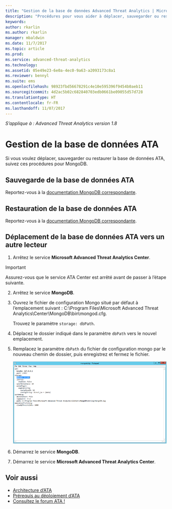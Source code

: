 ```yaml
---
title: "Gestion de la base de données Advanced Threat Analytics | Microsoft Docs"
description: "Procédures pour vous aider à déplacer, sauvegarder ou restaurer la base de données ATA."
keywords: 
author: rkarlin
ms.author: rkarlin
manager: mbaldwin
ms.date: 11/7/2017
ms.topic: article
ms.prod: 
ms.service: advanced-threat-analytics
ms.technology: 
ms.assetid: 05e49e23-6e0a-4ec0-9a63-a2093173c8a1
ms.reviewer: bennyl
ms.suite: ems
ms.openlocfilehash: 98923fbd56678291c4e10e595396f9454b0aeb11
ms.sourcegitcommit: 4d2ac5b02c682840703edb0661be09055d57d728
ms.translationtype: HT
ms.contentlocale: fr-FR
ms.lasthandoff: 11/07/2017
---
```

*S’applique à : Advanced Threat Analytics version 1.8*



# <a name="ata-database-management"></a>Gestion de la base de données ATA
Si vous voulez déplacer, sauvegarder ou restaurer la base de données ATA, suivez ces procédures pour MongoDB.

## <a name="backing-up-the-ata-database"></a>Sauvegarde de la base de données ATA
Reportez-vous à la [documentation MongoDB correspondante](http://docs.mongodb.org/manual/administration/backup/).

## <a name="restoring-the-ata-database"></a>Restauration de la base de données ATA
Reportez-vous à la [documentation MongoDB correspondante](http://docs.mongodb.org/manual/administration/backup/).

## <a name="moving-the-ata-database-to-another-drive"></a>Déplacement de la base de données ATA vers un autre lecteur

1.  Arrêtez le service **Microsoft Advanced Threat Analytics Center**.
> [!Important] 
> Assurez-vous que le service ATA Center est arrêté avant de passer à l’étape suivante.

2.  Arrêtez le service **MongoDB**.

3.  Ouvrez le fichier de configuration Mongo situé par défaut à l’emplacement suivant : C:\Program Files\Microsoft Advanced Threat Analytics\Center\MongoDB\bin\mongod.cfg.

    Trouvez le paramètre `storage: dbPath`.

4.  Déplacez le dossier indiqué dans le paramètre `dbPath` vers le nouvel emplacement.

5.  Remplacez le paramètre `dbPath` du fichier de configuration mongo par le nouveau chemin de dossier, puis enregistrez et fermez le fichier.

    ![Modifier l’image de configuration MongoDB](media/ATA-mongoDB-moveDB.png)

6.  Démarrez le service **MongoDB**.

7. Démarrez le service **Microsoft Advanced Threat Analytics Center**.

## <a name="see-also"></a>Voir aussi
- [Architecture d’ATA](ata-architecture.md)
- [Prérequis au déploiement d’ATA](ata-prerequisites.md)
- [Consultez le forum ATA !](https://social.technet.microsoft.com/Forums/security/home?forum=mata)

